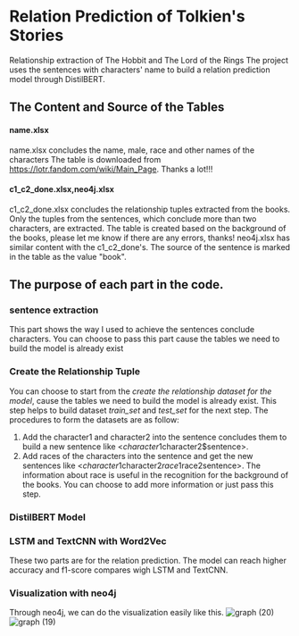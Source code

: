 # Relation Prediction of Tolkien's Stories
Relationship extraction of The Hobbit and The Lord of the Rings
The project uses the sentences with characters' name to build a relation prediction model through DistilBERT.
## The Content and Source of the Tables
#### name.xlsx
name.xlsx concludes the name, male, race and other names of the characters
The table is downloaded from https://lotr.fandom.com/wiki/Main_Page. Thanks a lot!!!
#### c1_c2_done.xlsx,neo4j.xlsx
c1_c2_done.xlsx concludes the relationship tuples extracted from the books. Only the tuples from the sentences, which conclude more than two characters, are extracted.
The table is created based on the background of the books, please let me know if there are any errors, thanks!
neo4j.xlsx has similar content with the c1_c2_done's. The source of the sentence is marked in the table as the value "book".
## The purpose of each part in the code.

### sentence extraction
This part shows the way I used to achieve the sentences conclude characters.
You can choose to pass this part cause the tables we need to build the model is already exist
### Create the Relationship Tuple
You can choose to start from the *create the relationship dataset for the model*, cause the tables we need to build the model is already exist.
This step helps to build dataset *train_set* and *test_set* for the next step. The procedures to form the datasets are as follow:
  1.  Add the character1 and character2 into the sentence concludes them to build a new sentence like <$character1$character2$sentence>.
  2.  Add races of the characters into the sentence and get the new sentences like <$character1$character2$race1$race2sentence>. The information about race is useful in the recognition for the background of the books. You can choose to add more information or just pass this step.
### DistilBERT Model
### LSTM and TextCNN with Word2Vec
These two parts are for the relation prediction. The model can reach higher accuracy and f1-score compares wigh LSTM and TextCNN.
### Visualization with neo4j
Through neo4j, we can do the visualization easily like this.
![graph (20)](https://user-images.githubusercontent.com/78463659/160290072-03446bc3-ee46-46b6-a516-bf65ade370d8.png)
![graph (19)](https://user-images.githubusercontent.com/78463659/160290074-51c07bd0-379e-4a77-8faf-44cea6347369.png)
